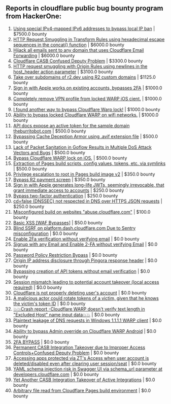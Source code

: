 ## Reports in cloudflare public bug bounty program from HackerOne:
1. [Using special IPv4-mapped IPv6 addresses to bypass local IP ban](https://hackerone.com/reports/1785260) | $7500.0 bounty
2. [HTTP Request Smuggling in Transform Rules using hexadecimal escape sequences in the concat() function](https://hackerone.com/reports/1478633) | $6000.0 bounty
3. [Hijack all emails sent to any domain that uses Cloudflare Email Forwarding](https://hackerone.com/reports/1419341) | $6000.0 bounty
4. [Cloudflare CASB Confused Deputy Problem](https://hackerone.com/reports/1952124) | $3300.0 bounty
5. [HTTP request smuggling with Origin Rules using newlines in the host_header action parameter](https://hackerone.com/reports/1575912) | $3100.0 bounty
6. [Take over subdomains of r2.dev using R2 custom domains](https://hackerone.com/reports/1700276) | $1125.0 bounty
7. [Sign in with Apple works on existing accounts, bypasses 2FA](https://hackerone.com/reports/1593404) | $1000.0 bounty
8. [Completely remove VPN profile from locked WARP iOS cient.](https://hackerone.com/reports/1633231) | $1000.0 bounty
9. [I found another way to bypass Cloudflare Warp lock!](https://hackerone.com/reports/1605847) | $1000.0 bounty
10. [Ability to bypass locked Cloudflare WARP on wifi networks.](https://hackerone.com/reports/1635748) | $1000.0 bounty
11. [API docs expose an active token for the sample domain theburritobot.com](https://hackerone.com/reports/1507412) | $500.0 bounty
12. [Bypassing Cache Deception Armor using .avif extension file](https://hackerone.com/reports/1391635) | $500.0 bounty
13. [Lack of Packet Sanitation in Goflow Results in Multiple DoS Attack Vectors and Bugs](https://hackerone.com/reports/1636320) | $500.0 bounty
14. [Bypass Cloudflare WARP lock on iOS.](https://hackerone.com/reports/1542450) | $500.0 bounty
15. [Extraction of Pages build scripts, config values, tokens, etc. via symlinks](https://hackerone.com/reports/1754811) | $500.0 bounty
16. [Privilege escalation to root in Pages build image v2](https://hackerone.com/reports/1979372) | $350.0 bounty
17. [Bypass R2 payment screen](https://hackerone.com/reports/2170559) | $350.0 bounty
18. [Sign in with Apple generates long-life JWTs, seemingly irrevocable, that grant immediate access to accounts](https://hackerone.com/reports/1593413) | $250.0 bounty
19. [Bypass two-factor authentication](https://hackerone.com/reports/1664974) | $250.0 bounty
20. [cd=false (DNSSEC) not respected in DNS over HTTPS JSON requests](https://hackerone.com/reports/1724464) | $250.0 bounty
21. [Misconfigured build on websites "abuse.cloudflare.com"](https://hackerone.com/reports/1624911) | $100.0 bounty
22. [Basic XSS [WAF Bypasses]](https://hackerone.com/reports/1615743) | $50.0 bounty
23. [Blind SSRF on platform.dash.cloudflare.com Due to Sentry misconfiguration](https://hackerone.com/reports/1467044) | $0.0 bounty
24. [Enable 2Fa verification without verifying email](https://hackerone.com/reports/1618021) | $0.0 bounty
25. [Signup with any Email and Enable 2-FA without verifying Email](https://hackerone.com/reports/1543259) | $0.0 bounty
26. [Password Policy Restriction Bypass](https://hackerone.com/reports/1675730) | $0.0 bounty
27. [Origin IP address disclosure through Pingora response header](https://hackerone.com/reports/1803659) | $0.0 bounty
28. [Bypassing creation of  API tokens without email verification](https://hackerone.com/reports/1812705) | $0.0 bounty
29. [Session mismatch leading to potential account takeover (local access required)](https://hackerone.com/reports/1825227) | $0.0 bounty
30. [Cloudflare is not properly deleting user's account](https://hackerone.com/reports/1728292) | $0.0 bounty
31. [A malicious actor could rotate tokens of a victim, given that he knows the victim's token ID](https://hackerone.com/reports/1525309) | $0.0 bounty
32. [💥💥Crash report -Cloudflare WARP doesn't verify text length in "Excluded Host" name input data💥💥](https://hackerone.com/reports/1781096) | $0.0 bounty
33. [Plaintext leakage of DNS requests in Windows 1.1.1.1 WARP client](https://hackerone.com/reports/1941390) | $0.0 bounty
34. [Ability to  bypass Admin override on Cloudflare WARP Android](https://hackerone.com/reports/2043885) | $0.0 bounty
35. [2FA BYPASS](https://hackerone.com/reports/1805779) | $0.0 bounty
36. [Permanent CASB Integration Takeover due to Improper Access Controls+Confused Deputy Problem](https://hackerone.com/reports/2086301) | $0.0 bounty
37. [Accessing apps protected via ZT's Access when user account is deleted/disabled even after clearing user session/seat](https://hackerone.com/reports/2122690) | $0.0 bounty
38. [YAML schema injection risk in Swagger UI via schema_url parameter at developers.cloudflare.com](https://hackerone.com/reports/2174818) | $0.0 bounty
39. [Yet Another CASB Integration Takeover of Active Integrations](https://hackerone.com/reports/2094346) | $0.0 bounty
40. [Arbitrary file read from Cloudflare Pages build environment](https://hackerone.com/reports/1570874) | $0.0 bounty